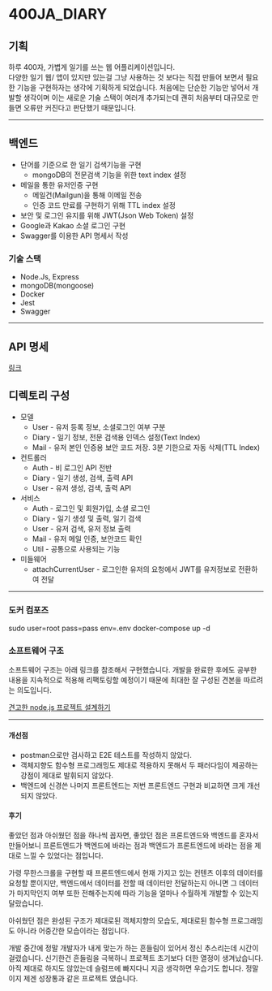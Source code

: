 # 400JA_DIARY

## 기획
하루 400자, 가볍게 일기를 쓰는 웹 어플리케이션입니다.   
다양한 일기 웹/ 앱이 있지만 있는걸 그냥 사용하는 것 보다는 직접 만들어 보면서 필요한 기능을 구현하자는 생각에 기획하게 되었습니다.
처음에는 단순한 기능만 넣어서 개발할 생각이며 이는 새로운 기술 스택이 여러개 추가되는데 괜히 처음부터 대규모로 만들면 오류만 커진다고 판단했기 때문입니다.

___

## 백엔드
* 단어를 기준으로 한 일기 검색기능을 구현
  * mongoDB의 전문검색 기능을 위한 text index 설정
* 메일을 통한 유저인증 구현
  * 메일건(Mailgun)을 통해 이메일 전송
  * 인증 코드 만료를 구현하기 위해 TTL index 설정
* 보안 및 로그인 유지를 위해 JWT(Json Web Token) 설정 
* Google과 Kakao 소셜 로그인 구현
* Swagger를 이용한 API 명세서 작성

### 기술 스택
* Node.Js, Express
* mongoDB(mongoose)
* Docker
* Jest
* Swagger

___

## API 명세
[링크](https://project-400ja-diary.herokuapp.com/api-docs/)

## 디렉토리 구성
* 모델
  * User - 유저 등록 정보, 소셜로그인 여부 구분
  * Diary - 일기 정보, 전문 검색용 인덱스 설정(Text Index)
  * Mail - 유저 본인 인증용 보안 코드 저장. 3분 기한으로 자동 삭제(TTL Index)
* 컨트롤러
  * Auth - 비 로그인 API 전반
  * Diary - 일기 생성, 검색, 출력 API
  * User - 유저 생성, 검색, 출력 API
* 서비스
  * Auth - 로그인 및 회원가입, 소셜 로그인
  * Diary - 일기 생성 및 출력, 일기 검색
  * User - 유저 검색, 유저 정보 출력
  * Mail - 유저 메일 인증, 보안코드 확인
  * Util - 공통으로 사용되는 기능
* 미들웨어
  * attachCurrentUser - 로그인한 유저의 요청에서 JWT를 유저정보로 전환하여 전달
___

### 도커 컴포즈
sudo user=root pass=pass env=.env docker-compose up -d

### 소프트웨어 구조
소프트웨어 구조는 아래 링크를 참조해서 구현했습니다. 개발을 완료한 후에도 공부한 내용을 지속적으로 적용해 리팩토링할 예정이기 때문에 최대한 잘 구성된 견본을 따르려는 의도입니다. 

[견고한 node.js 프로젝트 설계하기](https://velog.io/@hopsprings2/%EA%B2%AC%EA%B3%A0%ED%95%9C-node.js-%ED%94%84%EB%A1%9C%EC%A0%9D%ED%8A%B8-%EC%95%84%ED%82%A4%ED%85%8D%EC%B3%90-%EC%84%A4%EA%B3%84%ED%95%98%EA%B8%B0)

___

#### 개선점
* postman으로만 검사하고 E2E 테스트를 작성하지 않았다.
* 객체지향도 함수형 프로그래밍도 제대로 적용하지 못해서 두 패러다임이 제공하는 강점이 제대로 발휘되지 않았다.
* 백엔드에 신경쓴 나머지 프론트엔드는 저번 프론트엔드 구현과 비교하면 크게 개선되지 않았다.

#### 후기
좋았던 점과 아쉬웠던 점을 하나씩 꼽자면, 좋았던 점은 프론트엔드와 백엔드를 혼자서 만들어보니 프론트엔드가 백엔드에 바라는 점과 백엔드가 프론트엔드에 바라는 점을 제대로 느낄 수 있었다는 점입니다.

가령 무한스크롤을 구현할 때 프론트엔드에서 현재 가지고 있는 컨텐츠 이후의 데이터를 요청할 뿐이지만, 백엔드에서 데이터를 전할 때 데이터만 전달하는지 아니면 그 데이터가 마지막인지 여부 또한 전해주는지에 따라 기능을 얼마나 수월하게 개발할 수 있는지 달랐습니다.

아쉬웠던 점은 완성된 구조가 제대로된 객체지향의 모습도, 제대로된 함수형 프로그래밍도 아니라 어중간한 모습이라는 점입니다. 

개발 중간에 정말 개발자가 내게 맞는가 하는 흔들림이 있어서 정신 추스리는데 시간이 걸렸습니다. 신기한건 흔들림을 극복하니 프로젝트 초기보다 더한 열정이 생겨났습니다. 아직 제대로 하지도 않았는데 슬럼프에 빠지다니 지금 생각하면 우습기도 합니다. 정말이지 제겐 성장통과 같은 프로젝트 였습니다.
